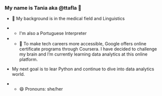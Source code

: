 ### My name is Tania aka @ttafla 👋

- 🔭 My background is in the medical field and Linguistics
- - I'm also a Portuguese Interpreter
- - 🌱 To make tech careers more accessible, Google offers online certificate programs through Coursera. I have decided to challenge my brain and I’m currently learning data analytics at this online platform.
- My next goal is to lear Python and continue to dive into data analytics world.

- - 😄 Pronouns: she/her

<!--
**ttafla/ttafla** is a ✨ _special_ ✨ repository because its `README.md` (this file) appears on your GitHub profile.

Here are some ideas to get you started:

- 🔭 My background is in the medical field and Linguistics
- 🌱 I’m currently learning data analytics at Coursera a global online platform.
- 🤔 I’m looking for help with ...
- 💬 Ask me about ...
- 📫 How to reach me: ...
- 😄 Pronouns: she/her
- ⚡ Fun fact: ...
-->
